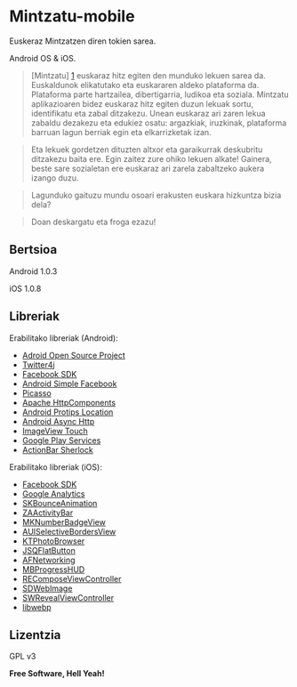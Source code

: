 Mintzatu-mobile
=========

Euskeraz Mintzatzen diren tokien sarea.

Android OS &amp; iOS. 

> [Mintzatu] [1] euskaraz hitz egiten den munduko lekuen sarea da. Euskaldunok elikatutako eta euskararen aldeko plataforma da. Plataforma parte hartzailea, dibertigarria, ludikoa eta soziala. Mintzatu aplikazioaren bidez euskaraz hitz egiten duzun lekuak sortu, identifikatu eta zabal ditzakezu. Unean euskaraz ari zaren lekua zabaldu dezakezu eta edukiez osatu: argazkiak, iruzkinak, plataforma barruan lagun berriak egin eta elkarrizketak izan.

> Eta lekuek gordetzen dituzten altxor eta garaikurrak deskubritu ditzakezu baita ere. Egin zaitez zure ohiko lekuen alkate! Gainera, beste sare sozialetan ere euskaraz ari zarela zabaltzeko aukera izango duzu.

> Lagunduko gaituzu mundu osoari erakusten euskara hizkuntza bizia dela?

> Doan deskargatu eta froga ezazu!



Bertsioa
----

Android 1.0.3

iOS 1.0.8

Libreriak
-----------

Erabilitako libreriak (Android):

* [Adroid Open Source Project][2]
* [Twitter4j][3]
* [Facebook SDK][4]
* [Android Simple Facebook][5]
* [Picasso][6]
* [Apache HttpComponents][7]
* [Android Protips Location][8]
* [Android Async Http][9]
* [ImageView Touch][10]
* [Google Play Services][11]
* [ActionBar Sherlock][12]

Erabilitako libreriak (iOS):

* [Facebook SDK][13]
* [Google Analytics][14]
* [SKBounceAnimation][15]
* [ZAActivityBar][16]
* [MKNumberBadgeView][17]
* [AUISelectiveBordersView][18]
* [KTPhotoBrowser][19]
* [JSQFlatButton][20]
* [AFNetworking][21]
* [MBProgressHUD][22]
* [REComposeViewController][23]
* [SDWebImage][24]
* [SWRevealViewController][25]
* [libwebp][26]

Lizentzia
----

GPL v3


**Free Software, Hell Yeah!**

[1]:http://mintzatu.com/
[2]:http://source.android.com/
[3]:http://twitter4j.org/en/index.html
[4]:https://developers.facebook.com/
[5]:https://github.com/sromku/android-simple-facebook
[6]:http://square.github.io/picasso/
[7]:http://hc.apache.org/
[8]:https://code.google.com/p/android-protips-location/
[9]:http://loopj.com/android-async-http/
[10]:https://github.com/sephiroth74/ImageViewZoom/blob/master/library/src/it/sephiroth/android/library/imagezoom/ImageViewTouch.java
[11]:https://developer.android.com/google/play-services/index.html?hl=es-ES
[12]:http://actionbarsherlock.com/
[13]:https://developers.facebook.com/
[14]:http://www.google.es/intl/es/analytics/
[15]:https://github.com/khanlou/SKBounceAnimation
[16]:https://github.com/zacaltman/ZAActivityBar
[17]:https://github.com/michaelkamprath/iPhoneMK/tree/master/Views/MKNumberBadgeView
[18]:https://github.com/adam-siton/AUISelectiveBordersView
[19]:https://github.com/kirbyt/KTPhotoBrowser
[20]:https://github.com/jessesquires/JSQFlatButton
[21]:https://github.com/AFNetworking/AFNetworking
[22]:https://github.com/jdg/MBProgressHUD
[23]:https://github.com/romaonthego/REComposeViewController
[24]:https://github.com/rs/SDWebImage
[25]:https://github.com/John-Lluch/SWRevealViewController
[26]:https://developers.google.com/speed/webp/